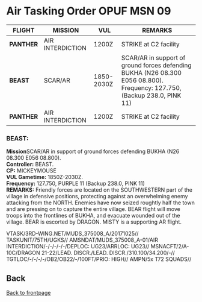# Air Tasking Order OPUF MSN 09


| **FLIGHT** | **MISSION**| **VUL**|  **REMARKS** |
| ------ | ---- | ------ | ---- |
**PANTHER**  |AIR INTERDICTION| 1200Z| STRIKE at C2 facility |
**BEAST**    | SCAR/AR | 1850-2030Z | SCAR/AR in support of ground forces defending BUKHA (N26 08.300 E056 08.800). Frequency: 127.750,  (Backup 238.0, PINK 11)
**PANTHER**  |AIR INTERDICTION| 1200Z| STRIKE at C2 facility |



### BEAST:
**Mission**SCAR/AR in support of ground forces defending BUKHA (N26 08.300 E056 08.800). <br>
**Controller:** BEAST. <br>
**CP:** MICKEYMOUSE <br>
**VUL Gametime:** 1850Z-2030Z. 
<br>
**Frequency:** 127.750, PURPLE 11 (Backup 238.0, PINK 11)
<br>
**REMARKS:** Friendly forces are located on the SOUTHWESTERN part of the village in defensive positions, protecting against an overwhelming enemy attacking from the NORTH. Enemies have now seized roughtly half the town and are pressing on to capture the entire village.
BEAR flight will move troops into the frontlines of BUKHA, and evacuate wounded out of the village. BEAR is escorted by DRAGON.
MISTY is a supporting AR flight.







VTASK/3RD-WING.NET/MUDS_375008_A/20171025//
TASKUNIT/75TH/UGKS//
AMSNDAT/MUDS_375008_A-01/AIR INTERDICTION/-/-/-/-/-/DEPLOC: UG23/ARRLOC: UG23//
MSNACFT/2/A-10C/DRAGON 21-22/LEAD. DISCR./LEAD. DISCR./310.100/34.200/-//
TGTLOC/-/-/-/-/OB2/OB22/-/100FT/PRIO: HIGH//
AMPN/5x T72 SQUADS//



## Back
[Back to frontpage](https://132nd-vwing.github.io/OPUF-Brief/)